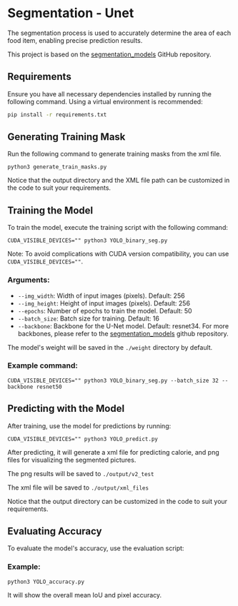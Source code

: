 # Segmentation - Unet

The segmentation process is used to accurately determine the area of each food item, enabling precise prediction results.

This project is based on the [segmentation_models](https://github.com/qubvel/segmentation_models) GitHub repository.

## Requirements

Ensure you have all necessary dependencies installed by running the following command. Using a virtual environment is recommended:

```bash
pip install -r requirements.txt
```

## Generating Training Mask

Run the following command to generate training masks from the xml file.
```
python3 generate_train_masks.py
```
Notice that the output directory and the XML file path can be customized in the code to suit your requirements.

## Training the Model

To train the model, execute the training script with the following command:

```
CUDA_VISIBLE_DEVICES="" python3 YOLO_binary_seg.py
```

Note: To avoid complications with CUDA version compatibility, you can use `CUDA_VISIBLE_DEVICES=""`.

### Arguments:
- `--img_width`: Width of input images (pixels). Default: 256
- `--img_height`: Height of input images (pixels). Default: 256
- `--epochs`: Number of epochs to train the model. Default: 50
- `--batch_size`: Batch size for training. Default: 16
- `--backbone`: Backbone for the U-Net model. Default: resnet34. For more backbones, please refer to the [segmentation_models](https://github.com/qubvel/segmentation_models) github repository.

The model's weight will be saved in the `./weight` directory by default.

### Example command:
```
CUDA_VISIBLE_DEVICES="" python3 YOLO_binary_seg.py --batch_size 32 --backbone resnet50
```

## Predicting with the Model

After training, use the model for predictions by running:

```
CUDA_VISIBLE_DEVICES="" python3 YOLO_predict.py
```

After predicting, it will generate a xml file for predicting calorie, and png files for visualizing the segmented pictures.

The png results will be saved to `./output/v2_test`

The xml file will be saved to `./output/xml_files`

Notice that the output directory can be customized in the code to suit your requirements.



## Evaluating Accuracy

To evaluate the model's accuracy, use the evaluation script:

### Example:

```
python3 YOLO_accuracy.py
```

It will show the overall mean IoU and pixel accuracy.